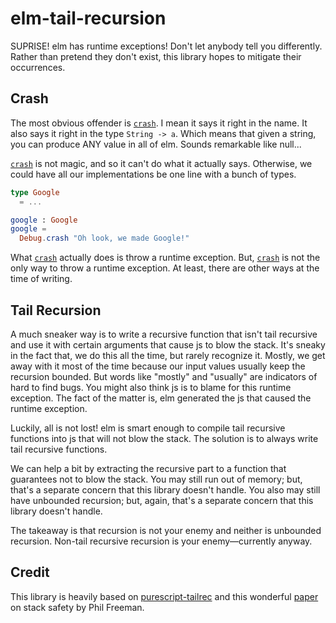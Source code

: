 # elm-tail-recursion

SUPRISE! elm has runtime exceptions!
Don't let anybody tell you differently.
Rather than pretend they don't exist,
this library hopes to mitigate their occurrences.

## Crash

The most obvious offender is [`crash`][crash].
I mean it says it right in the name.
It also says it right in the type `String -> a`.
Which means that given a string, you can produce ANY value in all of elm.
Sounds remarkable like null...

[`crash`][crash] is not magic, and so it can't do what it actually says.
Otherwise, we could have all our implementations be one line with a bunch of types.

```elm
type Google
  = ...

google : Google
google =
  Debug.crash "Oh look, we made Google!"
```

What [`crash`][crash] actually does is throw a runtime exception.
But, [`crash`][crash] is not the only way to throw a runtime exception.
At least, there are other ways at the time of writing.

## Tail Recursion

A much sneaker way is to write a recursive function that isn't tail recursive and use it with certain arguments that cause js to blow the stack.
It's sneaky in the fact that, we do this all the time, but rarely recognize it.
Mostly, we get away with it most of the time because our input values usually keep the recursion bounded.
But words like "mostly" and "usually" are indicators of hard to find bugs.
You might also think js is to blame for this runtime exception.
The fact of the matter is, elm generated the js that caused the runtime exception.

Luckily, all is not lost!
elm is smart enough to compile tail recursive functions into js that will not blow the stack.
The solution is to always write tail recursive functions.

We can help a bit by extracting the recursive part to a function that guarantees not to blow the stack.
You may still run out of memory; but, that's a separate concern that this library doesn't handle.
You also may still have unbounded recursion; but, again, that's a separate concern that this library doesn't handle.

The takeaway is that recursion is not your enemy and neither is unbounded recursion.
Non-tail recursive recursion is your enemy—currently anyway.

## Credit

This library is heavily based on [purescript-tailrec][purescript-tailrec] and this wonderful [paper][paper] on stack safety by Phil Freeman.

[crash]: http://package.elm-lang.org/packages/elm-lang/core/4.0.5/Debug#crash
[paper]: http://functorial.com/stack-safety-for-free/index.pdf
[purescript-tailrec]: https://pursuit.purescript.org/packages/purescript-tailrec/2.0.0
